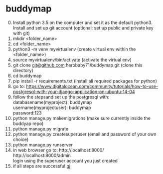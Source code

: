 # buddymap
0. Install python 3.5 on the computer and set it as the default python3.<br />
      Install and set up git account (optional: set up public and private key with git)
1. mkdir <folder_name>                 
2. cd <folder_name>
4. python3 -m venv myvirtualenv                            (create virtual env within the <folder_name>)
5. source myvirtualenv/bin/activate                        (activate the virtual env)
6. git clone git@github.com:herobaby71/buddymap.git        (clone this directory)
7. cd buddymap
8. pip install -r requirements.txt                         (install all required packages for python)
9. go to: https://www.digitalocean.com/community/tutorials/how-to-use-postgresql-with-your-django-application-on-ubuntu-14-04
10. follow the stepsand set up the postgresql with: <br />
      databasename(myproject): buddymap<br />
      username(myprojectuser): buddymap<br />
      password:123
11. python manage.py makemigrations                (make sure currently inside the buddyap repo)
12. python manage.py migrate
13. python manage.py createsuperuser                        (email and password of your own choice)
14. python manage.py runserver
15. in web browser go to:
      http://localhost:8000/<br />
      http://localhost:8000/admin<br />
      login using the superuser account you just created<br />
16. if all steps are successful gj
